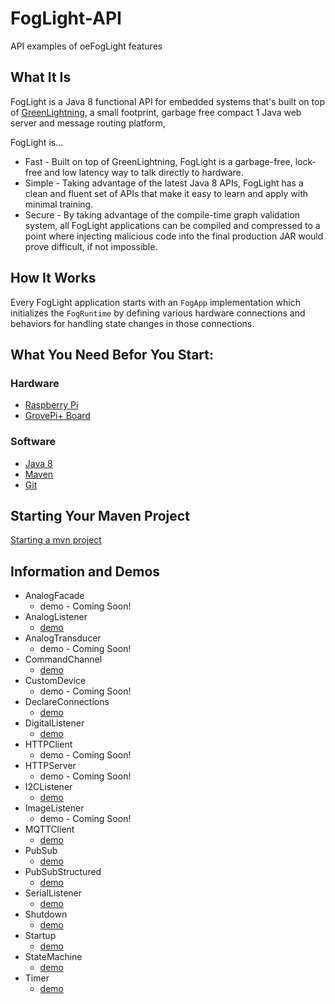 # FogLight-API
API examples of oeFogLight features
## What It Is ##
FogLight is a Java 8 functional API for embedded systems that's built on top of [GreenLightning](https://github.com/oci-pronghorn/GreenLightning), a small footprint, garbage free compact 1 Java web server and message routing platform, 

FogLight is...
- Fast - Built on top of GreenLightning, FogLight is a garbage-free, lock-free and low latency way to talk directly to hardware.
- Simple - Taking advantage of the latest Java 8 APIs, FogLight has a clean and fluent set of APIs that make it easy to learn and apply with minimal training.
- Secure - By taking advantage of the compile-time graph validation system, all FogLight applications can be compiled and compressed to a point where injecting malicious code into the final production JAR would prove difficult, if not impossible.

## How It Works ##
Every FogLight application starts with an `FogApp` implementation which initializes the `FogRuntime` by defining various hardware connections and behaviors for handling state changes in those connections.  

## What You Need Befor You Start:
### Hardware
- [Raspberry Pi](https://www.raspberrypi.org/)
- [GrovePi+ Board](https://www.dexterindustries.com/shop/grovepi-board/)
### Software
- [Java 8](https://docs.oracle.com/javase/8/docs/technotes/guides/install/install_overview.html)
- [Maven](https://maven.apache.org/install.html)
- [Git](https://git-scm.com/)
## Starting Your Maven Project
[Starting a mvn project](https://github.com/oci-pronghorn/FogLighter/blob/master/README.md)
## Information and Demos 
- AnalogFacade
  - demo - Coming Soon!
- AnalogListener
  - [demo](https://github.com/oci-pronghorn/FogLight-API/blob/master/AnalogListener/AnalogListener.md)
- AnalogTransducer
  - demo - Coming Soon!
- CommandChannel
  - [demo](https://github.com/oci-pronghorn/FogLight-API/blob/master/CommandChannel/CommandChannel.md)
- CustomDevice
  - demo - Coming Soon!
- DeclareConnections
  - [demo](https://github.com/oci-pronghorn/FogLight-API/blob/master/DeclareConnections/DeclareConnections.md)
- DigitalListener
  - [demo](https://github.com/oci-pronghorn/FogLight-API/blob/master/DigitalListener/DigitalListener.md)
- HTTPClient
  - demo - Coming Soon!
- HTTPServer
  - demo - Coming Soon!
- I2CListener
  - [demo](https://github.com/oci-pronghorn/FogLight-API/blob/master/I2CListener/I2CListener.md)
- ImageListener
  - demo - Coming Soon!
- MQTTClient
  - [demo](https://github.com/oci-pronghorn/FogLight-API/blob/master/MQTTClient/MQTTClient.md)
- PubSub
  - [demo](https://github.com/oci-pronghorn/FogLight-API/blob/master/PubSub/PubSub.md)
- PubSubStructured
  - [demo](https://github.com/oci-pronghorn/FogLight-API/blob/master/PubSubStructured/PubSubStructured.md)
- SerialListener
  - [demo](https://github.com/oci-pronghorn/FogLight-API/blob/master/SerialListener/SerialListener.md)
- Shutdown
  - [demo](https://github.com/oci-pronghorn/FogLight-API/blob/master/Shutdown/Shutdown.md)
- Startup
  - [demo](https://github.com/oci-pronghorn/FogLight-API/blob/master/Startup/Startup.md)
- StateMachine
  - [demo](https://github.com/oci-pronghorn/FogLight-API/blob/master/StateMachine/StateMachine.md)
- Timer
  - [demo](https://github.com/oci-pronghorn/FogLight-API/blob/master/Timer/Timer.md)
